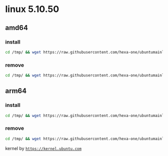 # linux 5.10.50

## amd64

### install
```bash
cd /tmp/ && wget https://raw.githubusercontent.com/hexa-one/ubuntumainline/main/catalog/5.10.50/install.sh && chmod +x install.sh && sudo ./install.sh -amd
```
### remove
```bash
cd /tmp/ && wget https://raw.githubusercontent.com/hexa-one/ubuntumainline/main/catalog/5.10.50/install.sh && chmod +x install.sh && sudo ./install.sh -r
```
## arm64

### install
```bash
cd /tmp/ && wget https://raw.githubusercontent.com/hexa-one/ubuntumainline/main/catalog/5.10.50/install.sh && chmod +x install.sh && sudo ./install.sh -arm
```
### remove
```bash
cd /tmp/ && wget https://raw.githubusercontent.com/hexa-one/ubuntumainline/main/catalog/5.10.50/install.sh && chmod +x install.sh && sudo ./install.sh -r
```


kernel by [`https://kernel.ubuntu.com`](https://kernel.ubuntu.com/)
